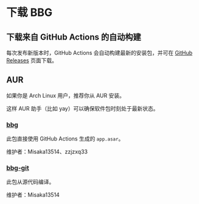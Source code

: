 # 下载 BBG

## 下载来自 GitHub Actions 的自动构建

每次发布新版本时，GitHub Actions 会自动构建最新的安装包，并可在 [GitHub Releases](https://github.com/bbg-contributors/bbg/releases/) 页面下载。

## AUR

如果你是 Arch Linux 用户，推荐你从 AUR 安装。

这样 AUR 助手（比如 yay）可以确保软件包时刻处于最新状态。

### [bbg](https://aur.archlinux.org/packages/bbg/)

此包直接使用 GitHub Actions 生成的 `app.asar`。

维护者：Misaka13514、zzjzxq33

### [bbg-git](https://aur.archlinux.org/packages/bbg-git/)

此包从源代码编译。

维护者：Misaka13514
